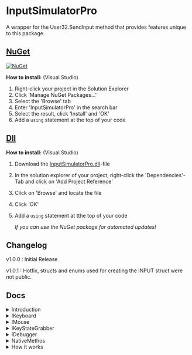 # InputSimulatorPro

A wrapper for the User32.SendInput method that provides features unique to this package.

## [NuGet](https://www.nuget.org/packages/InputSimulatorPro/)

[![NuGet](https://img.shields.io/nuget/dt/InputSimulatorPro.svg?style=flat&label=InputSimulatorPro&logo=nuget&color=#6A994E)](https://www.nuget.org/packages/InputSimulatorPro/)

__How to install:__ (Visual Studio) 
1. Right-click your project in the Solution Explorer
2. Click 'Manage NuGet Packages...'
3. Select the 'Browse' tab
4. Enter 'InputSimulatorPro' in the search bar
5. Select the result, click 'Install' and 'OK'
6. Add a `using` statement at the top of your code

## [Dll](./.dll/InputSimulatorPro.dll)

__How to install:__ (Visual Studio)
1. Download the [InputSimulatorPro.dll](./.dll/InputSimulatorPro)-file
2. In the solution explorer of your project, right-click the 'Dependencies'-Tab and click on 'Add Project Reference'
3. Click on 'Browse' and locate the file
4. Click 'OK'
5. Add a `using` statement at tthe top of your code

   *If you can use the NuGet package for automated updates!*
   
## Changelog
v1.0.0 : Initial Release

v1.0.1 : Hotfix, structs and enums used for creating the INPUT struct were not public.

## Docs

<details>
  <summary>Introduction</summary>
  
  The main class of this package is `InputSimulator`. It holds references to `IKeyboard`,`IMouse`,`IKeyStateGrabber` and `IDebugger`. Those hold the main features of the package.
</details>

<details>
  <summary>IKeyboard</summary>
  
  `IKeyboard` (or in the `InputSimulator`-class a `Keyboard`-instance) holds methods for keyboard related input simulations;

  
  __KeyDown:__
  ```
  public void KeyDown(VirtualKeyShort keyShort)
  ```

  Takes in a `VirtualKeyShort` representing the key you want to simulate the KeyDown input for.

  __KeyUp:__
  ```
  public void KeyUp(VirtualKeyShort keyShort)
  ```
  Takes in a `VirtualKeyShort` representing the key you want to simulate the KeyDown input for.


  __KeyPress:__
  ```
  public void KeyPress(VirtualKeyShort keyShort)
  ```
  Takes in a `VirtualKeyShort` reporesenting the key you want to simulate a keypress (down and up input) for.

  
  __TextEntry:__
  ```
  public void TextEntry(string text)
  ```
  Takes in a `string` representing the Text you want to enter. The method simulates the KeyDown and KeyUp input for every char in the string and mapps it to the `VirtualKeyCode`. 


  __SimultaneousKeyPress:__
  ```
  public void SimultaneousKeyPress(VirtualKeyShort[] keyShorts)
  ```
  Takes in an array of `VirtualKeyShort` representing the keys you want to simulate a keypress for at the same time. This can be used to simulate inputs that use the CTRL-key as a modifyer key.


  __SimultaneousKeyDown__
  ```
  public void SimultaneousKeyDown(VirtualKeyShort[] keyShorts)
  ```
  Takes in an array of `VirtualKeyShort` representing the keys you want to simulate a key down input  for at the same time. This can be used to simulate inputs that use the CTRL-key as a modifyer key.


  __SimultaneousKeyUp__
  ```
  public void SimultaneousKeyDown(VirtualKeyShort[] keyShorts)
  ```
  Takes in an array of `VirtualKeyShort` representing the keys you want to simulate a key up input  for at the same time. This can be used to simulate inputs that use the CTRL-key as a modifyer key.


  __Sleep__
  ```
  public void Sleep(int milliseconds)
  ```
  Takes in an `int` that represents the timeout of the Thread in milliseconds. It utilizes `Thread.Sleep` and is just here for practical purposes. This mthod also has an overload which takes in a `TimeSpan`
  representing the timeout.
</details>

<details>
  <summary>IMouse</summary>

  `IKeyboard` (or in the `InputSimulator`-class a `Mouse`-instance) holds methods for mouse related input simulations;


  __KeyDown__
  ```
  public void KeyDown(MouseButton button)
  ```
  Takes in a `MouseButton` representing the button you want simulate a down input for.


  __KeyUp__
  ```
  public void KeyUp(MouseButton button)
  ```
  Takes in a `MouseButton` representing the button you want simulate a up input for.


  __KeyPress__
  ```
  public void KeyPress(MouseButton button)
  ```
  Takes in a `MouseButton` representing the button you want to simulate a press input for (down and up input).


  __SetCursorPositionRelative__
  ```
  public void SetCursorPositionRelative(Vector2 coordinates)
  ```
  Takes in a `Vector2` representing the relative pixels amount you want to set the cursor position to. The (0,0) coordinate is always at the cursor (thats why it's relative movement).


  __SetCursorPositionAbsolute__
  ```
  public void SetCursorPositionAbsolute(Vector2 coordinates, bool useNormalizedCoordinates, bool virtualDesktop = false);
  ```
  Takes in a `Vector2` coordinates, `bool` useNormalizedCoordinates, `bool` virtualDesktop.

  The coordinates represent the coordinates you want to set the cursors position to. If useNormaliedCoordinates is true, the coordinates are represented in pixels, if not the coordinates should be given in a 
  range of 65535.0 to 0. useNormalizedCoordinates utilizes the `GetSystemMetrics`-method from the Windows-API and normalizes the coordinates in the scale of the MAIN monitor.

  If virtualDesktop is true, it maps the coordinates to the whole virtual desktop. This is used for multi-monitor setups.

  useNormalizedCoordinates and virtualDesktop can't be used together.

  useNormalizedCoordinates may not be pixel-perfect due to floating point errors. (ca. 8p out of 10.000, no guarantee on that)


  __InterpolateCursorPositionRelative__
  ```
  public void InterpolateCursorPositionRelative(Vector2 coordinates, float t);
  ```
  Takes in a `Vector2` representing the coordinates you want interpolate the mouse position to, over a given period of time `t` in seconds. The start position is always the cursor (0,0). 
  The coordinates are in pixels.


  __InterpolateCursorPositionAbsolute__
  ```
  public void InterpolateCursorPositionAbsolute(Vector2 startCoordinates, Vector2 endCoordinates, float t, bool useNormalizedCoordinates = true, bool virtualDesktop = false);
  ```
  Takes in a `Vector2` startCoordinates, `Vector2` endCoordinates, `float` t, `bool` useNormalizedCoordinates, `bool` virtualDekstop.

  The `Vector2` startCoordinate represents the coordinates where the cursor position interpolation should be started, the endCoordinates the end. `t`represents the time you want to interpolate the
  cursor position over in seconds.

  If useNormalizedCoordinates is true, the coordinates are normalzed to the MAIN monitor using the `GetSystemMetrics`-method from the Windows-API. If not the coordinates should be given in a range of 
  65535.0 to 0.

  If virtualDesktop is true the coordinates are mapped to the whole virtual desktop. This is used for multi-monitor setups.

  useNormalizedCoordinates and virtualDesktop can't be used together.

  useNormalizedCoordinates may not be pixel-perfect due to floating point errors. (ca. 8p out of 10.000, no guarantee on that)


  __VerticalWheel__
  ```
  public void VerticalWheel(int scroll)
  ```
  Takes in a `int` representing the amount of vertical scroll. The scroll amount is multiplied by the default amount it takes to scroll one notch on a mouse (120)


  
  __HorizontalWheel__
  ```
  public void HorizontalWheel(int scroll)
  ```
  Takes in a `int` representing the amount of horizontal scroll. The scroll amount is multiplied by the default amount it takes to scroll one notch on a mouse (120)


  __Sleep__
  ```
  public void Sleep(int milliseconds)
  ```
  Takes in an `int` that represents the timeout of the Thread in milliseconds. It utilizes `Thread.Sleep` and is just here for practical purposes. This mthod also has an overload which takes in a `TimeSpan`
  representing the timeout.
</details>

<details>
  <summary>IKeyStateGrabber</summary>
  
  `IKeyStateGrabber` (or in the `InputSimulator`-class a `KeyStateGrabber`-instance) holds methods for checking the state of different keys;


  __IsVirtualKeyDown__
  ```
  public bool IsVirtualKeyDown(VirtualKeyShort key)
  ```
  Takes in a `VirtualKeyShort` representing the key you want to check if the virtual key is down. Returns true if it is.


  __IsVirtualKeyUp__
  ```
  public bool IsVirtualKeyUp(VirtualKeyShort key)
  ```
  Takes in a `VirtualKeyShort` representing the key you want to check if the virtual key is up. Returns true if it is.


  __IsHardwareKeyDown__
  ```
  public bool IsVirtualKeyDown(VirtualKeyShort key)
  ```
  Takes in a `VirtualKeyShort` representing the key you want to check if the physical key is down. Returns true if it is.


  __IsHardwareKeyUp__
  ```
  public bool IsVirtualKeyUp(VirtualKeyShort key)
  ```
  Takes in a `VirtualKeyShort` representing the key you want to check if the physical key is up. Returns true if it is.


  __IsToggleKeyInEffect__
  ```
  public bool IsToggleKeyInEffect(VirtualKeyShort key)
  ```
  Takes in a `VirtualKeyShort` representing the key want to checck if it is in effect. This can be used to check wether a CTRL or SHIFTLOCK key is in effect. This can also be used to check if a 
  regular key is in effect.

</details>

<details>
  <summary>IDebugger</summary>

  `IDebugger` (or in the `InputSimulator`-class a `Debugger`-instance) holds debug-related infos;


  __DoDebugInfo__
  ```
  public bool DoDebugInfo
  ```
  The `bool` defines wether debug info should be printed to the console.


  __Version__
  ```
  public string Version
  ```
  Returns the current Version you are using


  __Author__
  ```
  public string Author
  ```
  Returns my GitHub name.


  __Log__
  ```
  public void Log(string message)
  ```
  Logs a message to the console.
</details>

<details>
  <summary>NativeMethos</summary>
  
  The `NativeMethods`-class holds all the methods from the Windows-API used in this package, but also a few methods that can be useful while working with makros;


  __SetForegroundWindow__
  ```
  [DllImport("user32.DLL")] public static extern bool SetForegroundWindow(IntPtr hWnd)
  ```
  Takes in a `IntPtr` representing the window you want to set the foreground (focus) to.


  __FindWindows__
  ```
  [DllImport("user32.DLL", CharSet = CharSet.Unicode)] public static extern IntPtr FindWindow(string? lpClassName, string lpWindowName)
  ```
  Takes in two string, `lpClassName` representing the class name of the window you want to find and `lpWindowName` representing the exact window name of the window you want to find.

  In my use-case `lpClassName` doesn't work too well, so I just pass in a null and the exact window name.
  
  Returns an `IntPtr` representing the window.

  __Usage__
  
  You can use `FindWindow` and pass it into `SetForegroundWindow` to change the focus

  ### Example
  ```
  using InputSimulatorPro.Resources.Natives;

  NativeMethods.SetForegroundWindow(NativeMethods.FindWindow(null , "Minecraft 1.8.9"));
  ```
</details>

<details>
  <summary>How it works</summary>
  
  The `SendInput` works by inserting inputs into the input stream of the device. These inputs are then executed like they were from a physical input and react with app-events, e.g. closes a tab in a 
  browser when you press CTRL-W.

  This also brings security flaws that are prevented like this:

  >This function is subject to UIPI. Applications are permitted to inject input only into applications that are at an equal or lesser integrity level.

  Means that the code you are running has low or medium integrity and is not permitted to send inputs to higher integrity application (e.g. system).

  Because the any inputs from the user or this application are but into an Input-Buffer that holds all inputs, user inputs can mess with the inputs send from the application.
</details>
